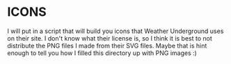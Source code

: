 # ICONS

I will put in a script that will build you icons that Weather Underground uses
on their site. I don't know what their license is, so I think it is best to not
distribute the PNG files I made from their SVG files. Maybe that is hint enough
to tell you how I filled this directory up with PNG images :)

